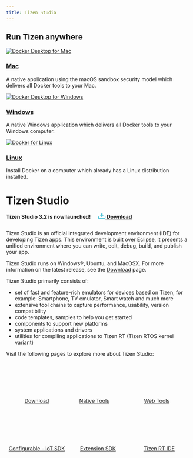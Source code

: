 ```yaml
---
title: Tizen Studio
---
```

## Run Tizen anywhere

<div class="component-container">
    <!--start row-->
    <div class="row">
        <div class="col-sm-12 col-md-12 col-lg-4 block">
            <div class="component">
                <div class="component-icon">
                    <a href="docker-for-mac/"> <img src="../images/apple_48.svg" alt="Docker Desktop for Mac"> </a>
                </div>
                <h3 id="docker-for-mac"><a href="docker-for-mac/">Mac</a></h3>
                <p>A native application using the macOS sandbox security model which delivers all Docker tools to your Mac.</p>
            </div>
        </div>
        <div class="col-sm-12 col-md-12 col-lg-4 block">
            <div class="component">
                <div class="component-icon">
                    <a href="docker-for-windows/"> <img src="../images/windows_48.svg" alt="Docker Desktop for Windows"> </a>
                </div>
                <h3 id="docker-for-windows"><a href="docker-for-windows/">Windows</a></h3>
                <p>A native Windows application which delivers all Docker tools to your Windows computer.</p>
            </div>
        </div>
        <div class="col-sm-12 col-md-12 col-lg-4 block">
            <div class="component">
                <div class="component-icon">
                    <a href="install/linux/ubuntu/"> <img src="../images/linux_48.svg" alt="Docker for Linux"> </a>
                </div>
                <h3 id="docker-for-linux"><a href="install/linux/ubuntu/">Linux</a></h3>
                <p>Install Docker on a computer which already has a Linux distribution installed.</p>
            </div>
        </div>
    </div>
</div>

# Tizen Studio

**Tizen Studio 3.2 is now launched!**&nbsp;&nbsp;&nbsp;&nbsp;&nbsp;[![Download](media/ic_docs_download.png)  **Download**](https://developer.tizen.org/development/tizen-studio/download)

<style>
#main:before, #main:after {
    content: "";
    display: table;
}
.docs-ui-started [class^="docs-ui-"] {
    width: 100%; 
    height: 200px;
    padding: 0px 0;
    text-align: center;
    border: 0 none;
    border-top: 0 px solid #dadada;
    border-bottom: 0 px solid #dadada;
    box-sizing: border-box;
    position: relative;
    float: left;
    margin: 2 auto 30px;
}
.docs-ui-started [class^="docs-ui-"]>span {
    display: block;
    color: #333;
    line-height: 32px;
    position: relative;   
}
.docs-ui-star [class^="docs-ui-"] {
    width: 100%; 
    height: 200px;
    padding: 1px 0;
    text-align: center;
    border: 0 none;
    border-top: 0 px solid #dadada;
    border-bottom: 0 px solid #dadada;
    box-sizing: border-box;
    position: relative;
    float: left;
    margin: 2 auto ;
}
.docs-ui-star [class^="docs-ui-"]>span {
    display: block;
    color: #333;
    line-height: px;
    position: relative;  
}

@media (max-width: 800px)
.docs-ui-started
.docs-ui-wearable:before, 
.docs-ui-started 
.docs-ui-tv:before, 
.docs-ui-started 
.docs-ui-mobile:before, 
.docs-ui-started 
.docs-ui-widget:before, 
.docs-ui-started 
.docs-ui-ide:before, 
.docs-ui-star
.docs-ui-wear:before, 
.docs-ui-star 
.docs-ui-t:before, 
.docs-ui-start 
.docs-ui-w:before, 
.docs-ui-start 
.docs-ui-get:before, 

.docs-ui-started .docs-ui-watch:before {
    height: 85px;
    margin: 0 auto 25px;
    align: center;
    background-position: 0 6px;
}
.docs-ui-started .docs-ui-wearable:before {
    content: "";
    display: block;
    margin: auto;
    position: relative;
    width: 100px;
    height: 90px;
    background: url(media/Download.png) no-repeat center top;
    /*Download icon*/
    background-position: 0 0 !important;
}
.docs-ui-started .docs-ui-wearable {
    width: 33%;
    padding-left: 0;
    /* border-right: 1px solid #d1d1d1; */
}
.docs-ui-started .docs-ui-t:before {
    content: "";
    margin: auto;
    position: relative;
    display: block;
    width: 85px;
    height: 90px;
    background: url(./media/RT.png) no-repeat center top;
    /*Platform*/
    background-position: 0 0 !important;
}
.docs-ui-started .docs-ui-t {
    width: 33%;
    padding-left: 0;
}
.docs-ui-started .docs-ui-wear:before {
    content: "";
    margin: auto;
    position: relative;
    display: block;
    width: 100px;
    height: 90px;
    background: url(./media/Csdk.png) no-repeat center top;
    /*configure SDK*/
    background-position: 0 0 !important;
}
.docs-ui-star .docs-ui-wear {
    width: 33%;
    padding-left: 0;
}
.docs-ui-started .docs-ui-tv:before {
    content: "";
    margin: auto;
    position: relative;
    display: block;
    width: 85px;
    height: 90px;
    background: url(./media/Tools.png) no-repeat center top;
    /*Native tools*/
    background-position: 0 0 !important;
}
.docs-ui-started .docs-ui-tv {
    width: 33%;
    padding-left: 0;
}
.docs-ui-started .docs-ui-widget:before {
    content: "";
    margin: auto;
    position: relative;
	display: block;
    width: 100px;
    height: 90px;
    background: url(./media/webtools.png) no-repeat center top;
    background-position: 0 0 !important;
    /*web tools*/
}
.docs-ui-started .docs-ui-widget {
    width: 33%;
    padding-left: 0;
    /* border-right: 1px solid #d1d1d1; */
}
.docs-ui-started .docs-ui-get:before {
    content: "";
    margin: auto;
    position: relative;
	display: block;
    width: 100px;
    height: 90px;
    background: url(./media/SDK.png) no-repeat center top;
    background-position: 0 0 !important;
    /*configurable*/
}
.docs-ui-started .docs-ui-get {
    width: 33%;
    padding-left: 0;
    /* border-right: 1px solid #d1d1d1; */
}
.docs-ui-star .docs-ui-w:before {
    content: "";
    margin: auto;
    position: relative;
	display: block;
    width: 100px;
    height: 90px;
    background: url(media/IDEp.png) no-repeat center top;
    /*RTIDE*/
    background-position: 0 0 !important;
}
.docs-ui-star .docs-ui-w {
    width: 33%;
    padding-left: 0;
    /* border-right: 1px solid #d1d1d1; */
}
}
div {
    display: block;
}

ul.a{
a.docs-btn-more {
    display: inline-block;
    font-size: 13px;
    color: #008aee;
}}
</style>

<section id ="main">

Tizen Studio is an official integrated development environment (IDE) for developing Tizen apps. This environment is built over Eclipse, it presents a unified environment where you can write, edit, debug, build, and publish your app. 

Tizen Studio runs on Windows®, Ubuntu, and MacOSX. For more information on the latest release, see the [Download](https://developer.tizen.org/development/tizen-studio/download) page.

Tizen Studio primarily consists of: 

- set of fast and feature-rich emulators for devices based on Tizen, for example: Smartphone, TV emulator, Smart watch and much more
- extensive tool chains to capture performance, usability, version compatibility
- code templates, samples to help you get started 
- components to support new platforms
- system applications and drivers 
- utilities for compiling applications to Tizen RT (Tizen RTOS kernel variant)

Visit the following pages to explore more about Tizen Studio: 

<div class="docs-ui-started">
  <div class="docs-ui-wearable">
    <span>
    <a href="https://developer.tizen.org/development/tizen-studio/download" class="docs-btn-more">Download</a>
    </span>
  </div>

  <div class="docs-ui-tv" style="padding-left: 0px;padding-right: 20px;">
    <span>
        <a href="native-tools/index.md" class="docs-btn-more">Native Tools</a><br>
    </span>
  </div>
 
   <div class="docs-ui-widget">
    <span>
    <a href="web-tools/index.md" class="docs-btn-more" style="padding-left: 0px;padding-right: 13px;">Web Tools</a>
    </span>
  </div>

<div class="docs-ui-star" style="margin-top: -71px;">
  <div class="docs-ui-wear">
    <span>
    <a href="configurable-sdk/configurable-sdk.md" class="docs-btn-more">Configurable - IoT SDK</a>
        </span>
  </div>
  <div class="docs-ui-get">
    <span>
    <a href="extension-sdk/overview.md" class="docs-btn-more">Extension SDK</a><br>
    </span>
  </div>
<div class="docs-ui-w">
    <span>
    <a href="rt-ide/overview.md" class="docs-btn-more">Tizen RT IDE</a><br>
    </span>
  </div>
</div>
</section>
